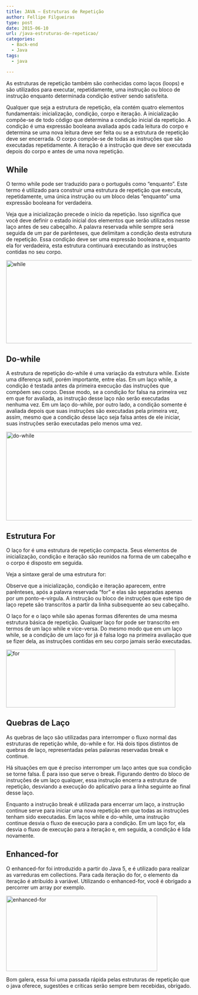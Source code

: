 ```yaml
---
title: JAVA – Estruturas de Repetição
author: Fellipe Filgueiras
type: post
date: 2015-06-10
url: /java-estruturas-de-repeticao/
categories:
  - Back-end
  - Java
tags:
  - java

---
```

As estruturas de repetição também são conhecidas como laços (loops) e são utilizados para executar, repetidamente, uma instrução ou bloco de instrução enquanto determinada condição estiver sendo satisfeita.

Qualquer que seja a estrutura de repetição, ela contém quatro elementos fundamentais: inicialização, condição, corpo e iteração. A inicialização compõe-se de todo código que determina a condição inicial da repetição. A condição é uma expressão booleana avaliada após cada leitura do corpo e determina se uma nova leitura deve ser feita ou se a estrutura de repetição deve ser encerrada. O corpo compõe-se de todas as instruções que são executadas repetidamente. A iteração é a instrução que deve ser executada depois do corpo e antes de uma nova repetição.

## While

O termo while pode ser traduzido para o português como “enquanto”. Este termo é utilizado para construir uma estrutura de repetição que executa, repetidamente, uma única instrução ou um bloco delas “enquanto” uma expressão booleana for verdadeira.

Veja que a inicialização precede o início da repetição. Isso significa que você deve definir o estado inicial dos elementos que serão utilizados nesse laço antes de seu cabeçalho. A palavra reservada while sempre será seguida de um par de parênteses, que delimitam a condição desta estrutura de repetição. Essa condição deve ser uma expressão booleana e, enquanto ela for verdadeira, esta estrutura continuará executando as instruções contidas no seu corpo.

[<img class=" size-full wp-image-49309 aligncenter" src="http://tableless.com.br/wp-content/uploads/2015/06/while.bmp" alt="while" width="599" height="225" />][1]

## Do-while

A estrutura de repetição do-while é uma variação da estrutura while. Existe uma diferença sutil, porém importante, entre elas. Em um laço while, a condição é testada antes da primeira execução das instruções que compõem seu corpo. Desse modo, se a condição for falsa na primeira vez em que for avaliada, as instrução desse laço não serão executadas nenhuma vez. Em um laço do-while, por outro lado, a condição somente é avaliada depois que suas instruções são executadas pela primeira vez, assim, mesmo que a condição desse laço seja falsa antes de ele iniciar, suas instruções serão executadas pelo menos uma vez.

[<img class=" size-full wp-image-49310 aligncenter" src="http://tableless.com.br/wp-content/uploads/2015/06/do-while.bmp" alt="do-while" width="612" height="240" />][2]

## Estrutura For

O laço for é uma estrutura de repetição compacta. Seus elementos de inicialização, condição e iteração são reunidos na forma de um cabeçalho e o corpo é disposto em seguida.

Veja a sintaxe geral de uma estrutura for:

Observe que a inicialização, condição e iteração aparecem, entre parênteses, após a palavra reservada “for” e elas são separadas apenas por um ponto-e-vírgula. A instrução ou bloco de instruções que este tipo de laço repete são transcritos a partir da linha subsequente ao seu cabeçalho.

O laço for e o laço while são apenas formas diferentes de uma mesma estrutura básica de repetição. Qualquer laço for pode ser transcrito em termos de um laço while e vice-versa. Do mesmo modo que em um laço while, se a condição de um laço for já é falsa logo na primeira avaliação que se fizer dela, as instruções contidas em seu corpo jamais serão executadas.

[<img class=" size-full wp-image-49311 aligncenter" src="http://tableless.com.br/wp-content/uploads/2015/06/for.bmp" alt="for" width="459" height="157" />][3]

## Quebras de Laço

As quebras de laço são utilizadas para interromper o fluxo normal das estruturas de repetição while, do-while e for. Há dois tipos distintos de quebras de laço, representadas pelas palavras reservadas break e continue.

Há situações em que é preciso interromper um laço antes que sua condição se torne falsa. É para isso que serve o break. Figurando dentro do bloco de instruções de um laço qualquer, essa instrução encerra a estrutura de repetição, desviando a execução do aplicativo para a linha seguinte ao final desse laço.

Enquanto a instrução break é utilizada para encerrar um laço, a instrução continue serve para iniciar uma nova repetição em que todas as instruções tenham sido executadas. Em laços while e do-while, uma instrução continue desvia o fluxo de execução para a condição. Em um laço for, ela desvia o fluxo de execução para a iteração e, em seguida, a condição é lida novamente.

## Enhanced-for

O enhanced-for foi introduzido a partir do&nbsp;Java 5, e é utilizado para realizar as varreduras em collections. Para cada iteração do for, o elemento da iteração é atribuído à variável. Utilizando o enhanced-for, você é obrigado a percorrer um array por exemplo.

[<img class=" size-full wp-image-49312 aligncenter" src="http://tableless.com.br/wp-content/uploads/2015/06/enhanced-for.bmp" alt="enhanced-for" width="410" height="204" />][4]

Bom galera, essa foi uma passada rápida pelas estruturas de repetição que o java oferece, sugestões e críticas serão sempre bem recebidas, obrigado.

&nbsp;

 [1]: http://tableless.com.br/wp-content/uploads/2015/06/while.bmp
 [2]: http://tableless.com.br/wp-content/uploads/2015/06/do-while.bmp
 [3]: http://tableless.com.br/wp-content/uploads/2015/06/for.bmp
 [4]: http://tableless.com.br/wp-content/uploads/2015/06/enhanced-for.bmp
